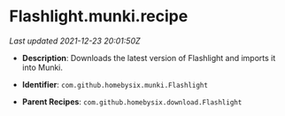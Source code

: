 # Flashlight.munki.recipe

_Last updated 2021-12-23 20:01:50Z_

- **Description**: Downloads the latest version of Flashlight and imports it into Munki.

- **Identifier**: `com.github.homebysix.munki.Flashlight`

- **Parent Recipes**: `com.github.homebysix.download.Flashlight`
